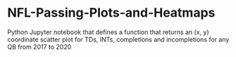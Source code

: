 # NFL-Passing-Plots-and-Heatmaps
Python Jupyter notebook that defines a function that returns an (x, y) coordinate scatter plot for TDs, INTs, completions and incompletions for any QB from 2017 to 2020
